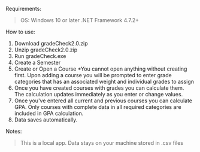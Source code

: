 Requirements:
> OS: Windows 10 or later
> .NET Framework 4.7.2+

How to use:
1) Download gradeCheck2.0.zip
2) Unzip gradeCheck2.0.zip
3) Run gradeCheck.exe
4) Create a Semester
5) Create or Open a Course *You cannot open anything without creating first. Upon adding a course you will be prompted to enter grade categories that has an associated weight and individual grades to assign
6) Once you have created courses with grades you can calculate them. The calculation updates immediately as you enter or change values.
7) Once you've entered all current and previous courses you can calculate GPA. Only courses with complete data in all required categories are included in GPA calculation.
8) Data saves automatically.

Notes:
> This is a local app.
> Data stays on your machine stored in .csv files
